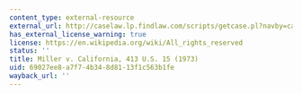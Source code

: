 ```yaml
---
content_type: external-resource
external_url: http://caselaw.lp.findlaw.com/scripts/getcase.pl?navby=case&court=US&vol=413&page=15
has_external_license_warning: true
license: https://en.wikipedia.org/wiki/All_rights_reserved
status: ''
title: Miller v. California, 413 U.S. 15 (1973)
uid: 69027ee8-a7f7-4b34-8d81-13f1c563b1fe
wayback_url: ''
---
```

